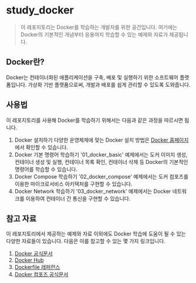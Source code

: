 # study_docker
> 이 레포지토리는 Docker를 학습하는 개발자를 위한 공간입니다. 여기에는 Docker의 기본적인 개념부터 응용까지 학습할 수 있는 예제와 자료가 제공됩니다.

## Docker란?

Docker는 컨테이너화된 애플리케이션을 구축, 배포 및 실행하기 위한 소프트웨어 플랫폼입니다. 가상화 기반 플랫폼으로써, 개발과 배포를 쉽게 관리할 수 있도록 도와줍니다.

## 사용법

이 레포지토리를 사용해 Docker를 학습하기 위해서는 다음과 같은 과정을 따르시면 됩니다.

1. Docker 설치하기
   다양한 운영체제에 맞는 Docker 설치 방법은 [Docker 홈페이지](https://www.docker.com/)에서 확인할 수 있습니다.
2. Docker 기본 명령어 학습하기
   '01_docker_basic' 예제에서는 도커 이미지 생성, 컨테이너 생성 및 실행, 컨테이너 목록 확인, 컨테이너 삭제 등 Docker의 기본적인 명령어를 학습할 수 있습니다.
3. Docker Compose 학습하기
   '02_docker_compose' 예제에서는 도커 컴포즈를 이용한 마이크로서비스 아키텍처를 구현할 수 있습니다.
4. Docker Network 학습하기
   '03_docker_network' 예제에서는 Docker 네트워크를 이용하여 컨테이너 간 통신을 구현할 수 있습니다.

## 참고 자료
이 레포지토리에서 제공하는 예제와 자료 이외에도 Docker 학습에 도움이 될 수 있는 다양한 자료들이 있습니다. 다음은 이를 참고할 수 있는 몇 가지 링크입니다.

1. [Docker 공식문서](https://docs.docker.com/)
2. [Docker Hub](https://hub.docker.com/)
3. [Dockerfile 레퍼런스](https://docs.docker.com/engine/reference/builder/)
4. [Docker 컴포즈 공식문서](https://docs.docker.com/compose/)